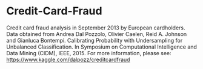 # Credit-Card-Fraud
Credit card fraud analysis in September 2013 by European cardholders. Data obtained from Andrea Dal Pozzolo, Olivier Caelen, Reid A. Johnson and Gianluca Bontempi. Calibrating Probability with Undersampling for Unbalanced Classification. In Symposium on Computational Intelligence and Data Mining (CIDM), IEEE, 2015. For more information, please see: https://www.kaggle.com/dalpozz/creditcardfraud
